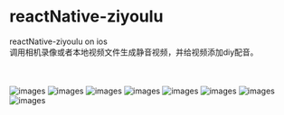 # reactNative-ziyoulu
reactNative-ziyoulu on ios<br>
调用相机录像或者本地视频文件生成静音视频，并给视频添加diy配音。<br><br><br><br>
![images](https://raw.githubusercontent.com/marshallstan/reactNative-ziyoulu/master/app/public/1.png)
![images](https://raw.githubusercontent.com/marshallstan/reactNative-ziyoulu/master/app/public/2.png)
![images](https://raw.githubusercontent.com/marshallstan/reactNative-ziyoulu/master/app/public/3.png)
![images](https://raw.githubusercontent.com/marshallstan/reactNative-ziyoulu/master/app/public/4.png)
![images](https://raw.githubusercontent.com/marshallstan/reactNative-ziyoulu/master/app/public/6.png)
![images](https://raw.githubusercontent.com/marshallstan/reactNative-ziyoulu/master/app/public/7.png)
![images](https://raw.githubusercontent.com/marshallstan/reactNative-ziyoulu/master/app/public/8.png)
![images](https://raw.githubusercontent.com/marshallstan/reactNative-ziyoulu/master/app/public/9.png)

